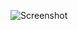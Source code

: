 ![Screenshot](https://raw.githubusercontent.com/Cryakl/Ultimate-RAT-Collection/refs/heads/main/RatonRAT/RatonRAT%201.8.0/Screenshot.png)
